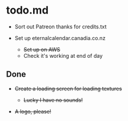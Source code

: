 # todo.md

  + Sort out Patreon thanks for credits.txt
  
  + Set up eternalcalendar.canadia.co.nz
      - ~~Set up on AWS~~
      - Check it's working at end of day
      
## Done
  
  + ~~Create a loading screen for loading textures~~
      - ~~Lucky I have no sounds!~~

  + ~~A logo, please!~~
  